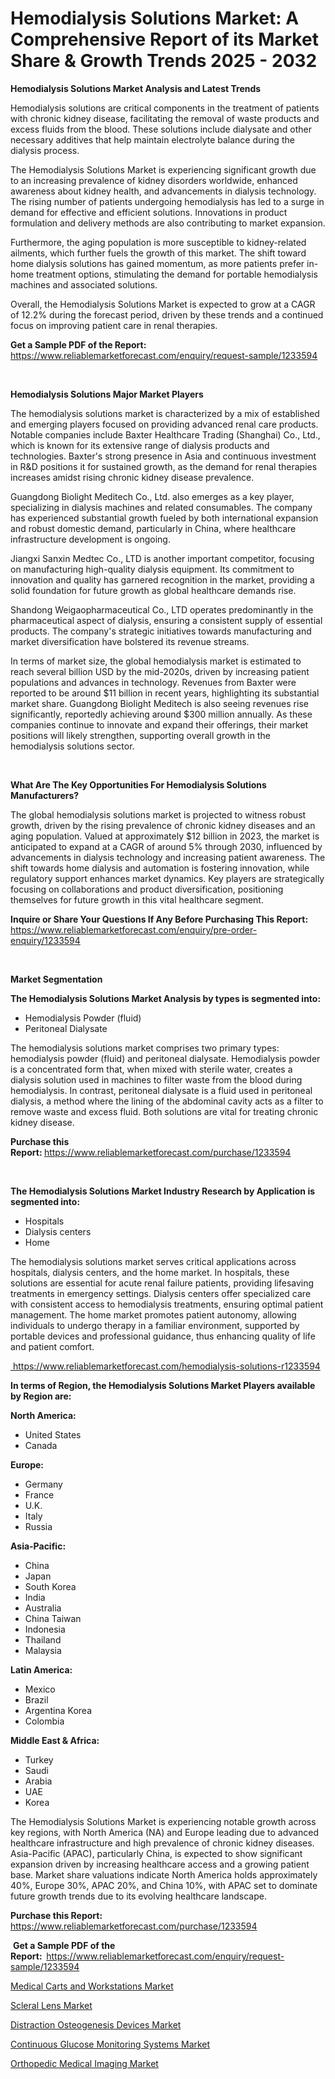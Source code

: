 <p><h1>Hemodialysis Solutions Market: A Comprehensive Report of its Market Share & Growth Trends 2025 - 2032</h1></p><p><strong>Hemodialysis Solutions Market Analysis and Latest Trends</strong></p>
<p><p>Hemodialysis solutions are critical components in the treatment of patients with chronic kidney disease, facilitating the removal of waste products and excess fluids from the blood. These solutions include dialysate and other necessary additives that help maintain electrolyte balance during the dialysis process.</p><p>The Hemodialysis Solutions Market is experiencing significant growth due to an increasing prevalence of kidney disorders worldwide, enhanced awareness about kidney health, and advancements in dialysis technology. The rising number of patients undergoing hemodialysis has led to a surge in demand for effective and efficient solutions. Innovations in product formulation and delivery methods are also contributing to market expansion.</p><p>Furthermore, the aging population is more susceptible to kidney-related ailments, which further fuels the growth of this market. The shift toward home dialysis solutions has gained momentum, as more patients prefer in-home treatment options, stimulating the demand for portable hemodialysis machines and associated solutions.</p><p>Overall, the Hemodialysis Solutions Market is expected to grow at a CAGR of 12.2% during the forecast period, driven by these trends and a continued focus on improving patient care in renal therapies.</p></p>
<p><strong>Get a Sample PDF of the Report:&nbsp;</strong> <a href="https://www.reliablemarketforecast.com/enquiry/request-sample/1233594?utm_campaign=1903&utm_medium=2&utm_source=Github&utm_content=ia&utm_term=03032025&utm_id=hemodialysis-solutions">https://www.reliablemarketforecast.com/enquiry/request-sample/1233594</a></p>
<p>&nbsp;</p>
<p><strong>Hemodialysis Solutions Major Market Players</strong></p>
<p><p>The hemodialysis solutions market is characterized by a mix of established and emerging players focused on providing advanced renal care products. Notable companies include Baxter Healthcare Trading (Shanghai) Co., Ltd., which is known for its extensive range of dialysis products and technologies. Baxter's strong presence in Asia and continuous investment in R&D positions it for sustained growth, as the demand for renal therapies increases amidst rising chronic kidney disease prevalence.</p><p>Guangdong Biolight Meditech Co., Ltd. also emerges as a key player, specializing in dialysis machines and related consumables. The company has experienced substantial growth fueled by both international expansion and robust domestic demand, particularly in China, where healthcare infrastructure development is ongoing.</p><p>Jiangxi Sanxin Medtec Co., LTD is another important competitor, focusing on manufacturing high-quality dialysis equipment. Its commitment to innovation and quality has garnered recognition in the market, providing a solid foundation for future growth as global healthcare demands rise.</p><p>Shandong Weigaopharmaceutical Co., LTD operates predominantly in the pharmaceutical aspect of dialysis, ensuring a consistent supply of essential products. The company's strategic initiatives towards manufacturing and market diversification have bolstered its revenue streams.</p><p>In terms of market size, the global hemodialysis market is estimated to reach several billion USD by the mid-2020s, driven by increasing patient populations and advances in technology. Revenues from Baxter were reported to be around $11 billion in recent years, highlighting its substantial market share. Guangdong Biolight Meditech is also seeing revenues rise significantly, reportedly achieving around $300 million annually. As these companies continue to innovate and expand their offerings, their market positions will likely strengthen, supporting overall growth in the hemodialysis solutions sector.</p></p>
<p>&nbsp;</p>
<p><strong>What Are The Key Opportunities For Hemodialysis Solutions Manufacturers?</strong></p>
<p><p>The global hemodialysis solutions market is projected to witness robust growth, driven by the rising prevalence of chronic kidney diseases and an aging population. Valued at approximately $12 billion in 2023, the market is anticipated to expand at a CAGR of around 5% through 2030, influenced by advancements in dialysis technology and increasing patient awareness. The shift towards home dialysis and automation is fostering innovation, while regulatory support enhances market dynamics. Key players are strategically focusing on collaborations and product diversification, positioning themselves for future growth in this vital healthcare segment.</p></p>
<p><strong>Inquire or Share Your Questions If Any Before Purchasing This Report:</strong> <a href="https://www.reliablemarketforecast.com/enquiry/pre-order-enquiry/1233594?utm_campaign=1903&utm_medium=2&utm_source=Github&utm_content=ia&utm_term=03032025&utm_id=hemodialysis-solutions">https://www.reliablemarketforecast.com/enquiry/pre-order-enquiry/1233594</a></p>
<p>&nbsp;</p>
<p><strong>Market Segmentation</strong></p>
<p><strong>The Hemodialysis Solutions Market Analysis by types is segmented into:</strong></p>
<p><ul><li>Hemodialysis Powder (fluid)</li><li>Peritoneal Dialysate</li></ul></p>
<p><p>The hemodialysis solutions market comprises two primary types: hemodialysis powder (fluid) and peritoneal dialysate. Hemodialysis powder is a concentrated form that, when mixed with sterile water, creates a dialysis solution used in machines to filter waste from the blood during hemodialysis. In contrast, peritoneal dialysate is a fluid used in peritoneal dialysis, a method where the lining of the abdominal cavity acts as a filter to remove waste and excess fluid. Both solutions are vital for treating chronic kidney disease.</p></p>
<p><strong>Purchase this Report:&nbsp;</strong><a href="https://www.reliablemarketforecast.com/purchase/1233594?utm_campaign=1903&utm_medium=2&utm_source=Github&utm_content=ia&utm_term=03032025&utm_id=hemodialysis-solutions">https://www.reliablemarketforecast.com/purchase/1233594</a></p>
<p>&nbsp;</p>
<p><strong>The Hemodialysis Solutions Market Industry Research by Application is segmented into:</strong></p>
<p><ul><li>Hospitals</li><li>Dialysis centers</li><li>Home</li></ul></p>
<p><p>The hemodialysis solutions market serves critical applications across hospitals, dialysis centers, and the home market. In hospitals, these solutions are essential for acute renal failure patients, providing lifesaving treatments in emergency settings. Dialysis centers offer specialized care with consistent access to hemodialysis treatments, ensuring optimal patient management. The home market promotes patient autonomy, allowing individuals to undergo therapy in a familiar environment, supported by portable devices and professional guidance, thus enhancing quality of life and patient comfort.</p></p>
<p><a href="https://www.reliablemarketforecast.com/hemodialysis-solutions-r1233594?utm_campaign=1903&utm_medium=2&utm_source=Github&utm_content=ia&utm_term=03032025&utm_id=hemodialysis-solutions">&nbsp;https://www.reliablemarketforecast.com/hemodialysis-solutions-r1233594</a></p>
<p><strong>In terms of Region, the Hemodialysis Solutions Market Players available by Region are:</strong></p>
<p>
    <p> <strong> North America: </strong>
        <ul>
            <li>United States</li>
            <li>Canada</li>
        </ul>
        </p> 
    <p> <strong> Europe: </strong>
        <ul>
            <li>Germany</li>
            <li>France</li>
            <li>U.K.</li>
            <li>Italy</li>
            <li>Russia</li>
        </ul>
        </p> 
    <p> <strong> Asia-Pacific: </strong>
        <ul>
            <li>China</li>
            <li>Japan</li>
            <li>South Korea</li>
            <li>India</li>
            <li>Australia</li>
            <li>China Taiwan</li>
            <li>Indonesia</li>
            <li>Thailand</li>
            <li>Malaysia</li>
        </ul>
        </p> 
    <p> <strong> Latin America: </strong>
        <ul>
            <li>Mexico</li>
            <li>Brazil</li>
            <li>Argentina Korea</li>
            <li>Colombia</li>
        </ul>
        </p> 
    <p> <strong> Middle East & Africa: </strong>
        <ul>
            <li>Turkey</li>
            <li>Saudi</li>
            <li>Arabia</li>
            <li>UAE</li>
            <li>Korea</li>
        </ul>
    </p>
    </p>
<p><p>The Hemodialysis Solutions Market is experiencing notable growth across key regions, with North America (NA) and Europe leading due to advanced healthcare infrastructure and high prevalence of chronic kidney diseases. Asia-Pacific (APAC), particularly China, is expected to show significant expansion driven by increasing healthcare access and a growing patient base. Market share valuations indicate North America holds approximately 40%, Europe 30%, APAC 20%, and China 10%, with APAC set to dominate future growth trends due to its evolving healthcare landscape.</p></p>
<p><strong>Purchase this Report: </strong><a href="https://www.reliablemarketforecast.com/purchase/1233594?utm_campaign=1903&utm_medium=2&utm_source=Github&utm_content=ia&utm_term=03032025&utm_id=hemodialysis-solutions">https://www.reliablemarketforecast.com/purchase/1233594</a></p>
<p>&nbsp;<strong>Get a Sample PDF of the Report:&nbsp;&nbsp;</strong><a href="https://www.reliablemarketforecast.com/enquiry/request-sample/1233594?utm_campaign=1903&utm_medium=2&utm_source=Github&utm_content=ia&utm_term=03032025&utm_id=hemodialysis-solutions">https://www.reliablemarketforecast.com/enquiry/request-sample/1233594</a></p>
<p><strong></strong></p>
<p><p><a href="https://github.com/benhaeneye/Market-Research-Report-List-1/blob/main/medical-carts-and-workstations-market.md?utm_campaign=1903&utm_medium=2&utm_source=Github&utm_content=ia&utm_term=03032025&utm_id=hemodialysis-solutions">Medical Carts and Workstations Market</a></p><p><a href="https://github.com/semiensamuel72378/Market-Research-Report-List-1/blob/main/scleral-lens-market.md?utm_campaign=1903&utm_medium=2&utm_source=Github&utm_content=ia&utm_term=03032025&utm_id=hemodialysis-solutions">Scleral Lens Market</a></p><p><a href="https://github.com/rileymgdorcas/Market-Research-Report-List-1/blob/main/distraction-osteogenesis-devices-market.md?utm_campaign=1903&utm_medium=2&utm_source=Github&utm_content=ia&utm_term=03032025&utm_id=hemodialysis-solutions">Distraction Osteogenesis Devices Market</a></p><p><a href="https://github.com/lehumiston1971679/Market-Research-Report-List-1/blob/main/continuous-glucose-monitoring-systems-market.md?utm_campaign=1903&utm_medium=2&utm_source=Github&utm_content=ia&utm_term=03032025&utm_id=hemodialysis-solutions">Continuous Glucose Monitoring Systems Market</a></p><p><a href="https://github.com/LilianFaulkner65/Market-Research-Report-List-1/blob/main/orthopedic-medical-imaging-market.md?utm_campaign=1903&utm_medium=2&utm_source=Github&utm_content=ia&utm_term=03032025&utm_id=hemodialysis-solutions">Orthopedic Medical Imaging Market</a></p></p>